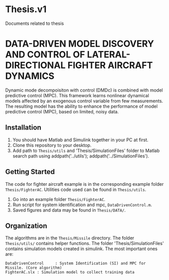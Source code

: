 # Thesis.v1
Documents related to thesis

# DATA-DRIVEN MODEL DISCOVERY AND CONTROL OF LATERAL-DIRECTIONAL FIGHTER AIRCRAFT DYNAMICS 

Dynamic mode decompoisiton with control (DMDc) is combined with model predictive control (MPC). This framework learns nonlinear dynamical models affected by an exogenous control variable from few measurements. The resulting model has the ability to enhance the performance of model predictive control (MPC), based on limited, noisy data. 

## Installation

1. You should have Matlab and Simulink together in your PC at first.
2. Clone this repository to your desktop.
3. Add path to `Thesis/utils` and 'Thesis/SimulationFiles' folder to Matlab search path using addpath('../utils'); addpath('../SimulationFiles').

## Getting Started

The code for fighter aircraft example is in the corresponding example folder `Thesis/FighterAC`. Utilities code used can be found in `Thesis/utils`.

1. Go into an example folder `Thesis/FighterAC`.
2. Run script for system identification and mpc,  `DataDrivenControl.m`.
3. Saved figures and data may be found in `Thesis/DATA/`.


## Organization

The algorithms are in the `Thesis/Missile` directory. The folder `Thesis/utils/` contains helper functions. The folder 'Thesis/SimulationFiles' contains simulation models created in simulink. The most important ones are:

    DataDrivenControl     : System Identification (SI) and MPC for Missile. (Core algorithm)
    FighterAC.slx : Simulation model to collect training data
    
